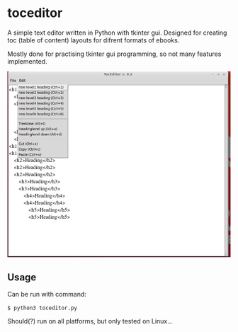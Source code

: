 # toceditor

A simple text editor written in Python with tkinter gui. Designed for creating
toc (table of content) layouts for difrent formats of ebooks.

Mostly done for practising tkinter gui programming, so not many features implemented.

![toceditor with edit menu opened](https://github.com/nikomn/toceditor/blob/main/img/toceditor-img1.png)

## Usage

Can be run with command:

```console
$ python3 toceditor.py
```

Should(?) run on all platforms, but only tested on Linux...
